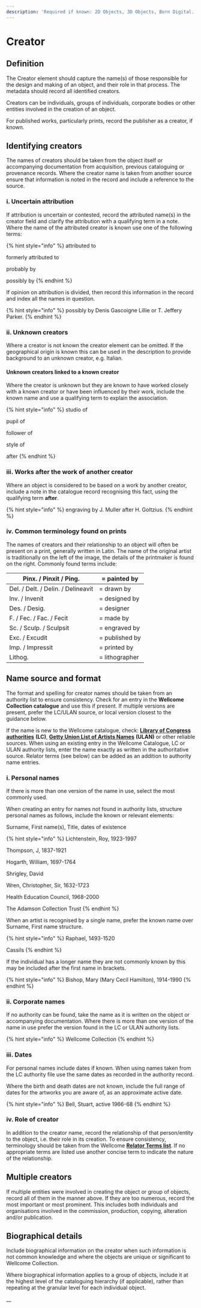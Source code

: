 ```yaml
---
description: 'Required if known: 2D Objects, 3D Objects, Born Digital. Repeatable'
---
```


# Creator

## Definition

The Creator element should capture the name(s) of those responsible for the design and making of an object, and their role in that process. The metadata should record all identified creators.

Creators can be individuals, groups of individuals, corporate bodies or other entities involved in the creation of an object.

For published works, particularly prints, record the publisher as a creator, if known.

## Identifying creators

The names of creators should be taken from the object itself or accompanying documentation from acquisition, previous cataloguing or provenance records. Where the creator name is taken from another source ensure that information is noted in the record and include a reference to the source.

### i. Uncertain attribution

If attribution is uncertain or contested, record the attributed name(s) in the creator field and clarify the attribution with a qualifying term in a note. Where the name of the attributed creator is known use one of the following terms:

{% hint style="info" %}
attributed to

formerly attributed to

probably by

possibly by
{% endhint %}

If opinion on attribution is divided, then record this information in the record and index all the names in question.

{% hint style="info" %}
possibly by Denis Gascoigne Lillie or T. Jeffery Parker.
{% endhint %}

### ii. Unknown creators

Where a creator is not known the creator element can be omitted. If the geographical origin is known this can be used in the description to provide background to an unknown creator, e.g. Italian.

#### Unknown creators linked to a known creator

Where the creator is unknown but they are known to have worked closely with a known creator or have been influenced by their work, include the known name and use a qualifying term to explain the association.

{% hint style="info" %}
studio of

pupil of

follower of

style of

after
{% endhint %}

### iii. Works after the work of another creator

Where an object is considered to be based on a work by another creator, include a note in the catalogue record recognising this fact, using the qualifying term **after**.

{% hint style="info" %}
engraving by J. Muller after H. Goltzius.
{% endhint %}

### iv. Common terminology found on prints

The names of creators and their relationship to an object will often be present on a print, generally written in Latin. The name of the original artist is traditionally on the left of the image, the details of the printmaker is found on the right. Commonly found terms include:

| Pinx. / Pinxit / Ping.             |  = painted by  |
| ---------------------------------- | -------------- |
| Del. / Delt. / Delin. / Delineavit |  = drawn by    |
| Inv. / Invenit                     | = designed by  |
| Des. / Desig.                      | = designer     |
| F. / Fec. / Fac. / Fecit           | = made by      |
| Sc. / Sculp. / Sculpsit            | = engraved by  |
| Exc. / Excudit                     | = published by |
| Imp. / Impressit                   | = printed by   |
| Lithog.                            | = lithographer |

## Name **source and format**

The format and spelling for creator names should be taken from an authority list to ensure consistency. Check for an entry in the **Wellcome Collection catalogue** and use this if present. If multiple versions are present, prefer the LC/ULAN source, or local version closest to the guidance below.&#x20;

If the name is new to the Wellcome catalogue, check: [**Library of Congress authorities**](https://authorities.loc.gov) **(LC)**, [**Getty Union List of Artists Names**](http://www.getty.edu/research/tools/vocabularies/ulan/) **(ULAN)** or other reliable sources. When using an existing entry in the Wellcome Catalogue, LC or ULAN authority lists, enter the name exactly as written in the authoritative source. Relator terms (see below) can be added as an addition to authority name entries.

### **i. Personal names**

If there is more than one version of the name in use, select the most commonly used.

When creating an entry for names not found in authority lists, structure personal names as follows, include the known or relevant elements:

Surname, First name(s), Title, dates of existence

{% hint style="info" %}
Lichtenstein, Roy, 1923-1997

Thompson, J, 1837-1921

Hogarth, William, 1697-1764

Shrigley, David

Wren, Christopher, Sir, 1632-1723

Health Education Council, 1968-2000

The Adamson Collection Trust
{% endhint %}

When an artist is recognised by a single name, prefer the known name over Surname, First name structure.

{% hint style="info" %}
Raphael, 1493-1520

Cassils
{% endhint %}

If the individual has a longer name they are not commonly known by this may be included after the first name in brackets.

{% hint style="info" %}
Bishop, Mary (Mary Cecil Hamilton), 1914-1990
{% endhint %}

### **ii. Corporate names**

If no authority can be found, take the name as it is written on the object or accompanying documentation. Where there is more than one version of the name in use prefer the version found in the LC or ULAN authority lists.

{% hint style="info" %}
Wellcome Collection
{% endhint %}

### iii. Dates

For personal names include dates if known. When using names taken from the LC authority file use the same dates as recorded in the authority record.

Where the birth and death dates are not known, include the full range of dates for the artworks you are aware of, as an approximate active date.

{% hint style="info" %}
Bell, Stuart, active 1966-68
{% endhint %}

### iv. Role of creator

In addition to the creator name, record the relationship of that person/entity to the object, i.e. their role in its creation. To ensure consistency, terminology should be taken from the Wellcome [**Relator Terms list**](relator-terms.md). If no appropriate terms are listed use another concise term to indicate the nature of the relationship.

## Multiple creators

If multiple entities were involved in creating the object or group of objects, record all of them in the manner above. If they are too numerous, record the most important or most prominent. This includes both individuals and organisations involved in the commission, production, copying, alteration and/or publication.

## Biographical details

Include biographical information on the creator when such information is not common knowledge and where the objects are unique or significant to Wellcome Collection.

Where biographical information applies to a group of objects, include it at the highest level of the cataloguing hierarchy (if applicable), rather than repeating at the granular level for each individual object.

\_\_
